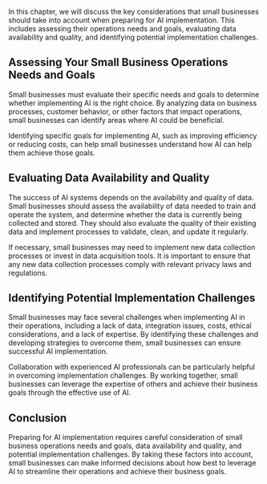
In this chapter, we will discuss the key considerations that small businesses should take into account when preparing for AI implementation. This includes assessing their operations needs and goals, evaluating data availability and quality, and identifying potential implementation challenges.

Assessing Your Small Business Operations Needs and Goals
--------------------------------------------------------

Small businesses must evaluate their specific needs and goals to determine whether implementing AI is the right choice. By analyzing data on business processes, customer behavior, or other factors that impact operations, small businesses can identify areas where AI could be beneficial.

Identifying specific goals for implementing AI, such as improving efficiency or reducing costs, can help small businesses understand how AI can help them achieve those goals.

Evaluating Data Availability and Quality
----------------------------------------

The success of AI systems depends on the availability and quality of data. Small businesses should assess the availability of data needed to train and operate the system, and determine whether the data is currently being collected and stored. They should also evaluate the quality of their existing data and implement processes to validate, clean, and update it regularly.

If necessary, small businesses may need to implement new data collection processes or invest in data acquisition tools. It is important to ensure that any new data collection processes comply with relevant privacy laws and regulations.

Identifying Potential Implementation Challenges
-----------------------------------------------

Small businesses may face several challenges when implementing AI in their operations, including a lack of data, integration issues, costs, ethical considerations, and a lack of expertise. By identifying these challenges and developing strategies to overcome them, small businesses can ensure successful AI implementation.

Collaboration with experienced AI professionals can be particularly helpful in overcoming implementation challenges. By working together, small businesses can leverage the expertise of others and achieve their business goals through the effective use of AI.

Conclusion
----------

Preparing for AI implementation requires careful consideration of small business operations needs and goals, data availability and quality, and potential implementation challenges. By taking these factors into account, small businesses can make informed decisions about how best to leverage AI to streamline their operations and achieve their business goals.
